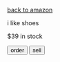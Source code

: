 <a href="http://amazon.com">back to amazon</a>
<p>i like shoes</p>
<p>$39 in stock</p>
<button>order</button>
<button>sell</button>
